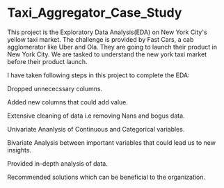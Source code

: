 # Taxi_Aggregator_Case_Study
This project is the Exploratory Data Analysis(EDA) on New York City's yellow taxi market. The challenge is provided by Fast Cars, a cab agglomerator like Uber and Ola. They are going to launch their product in New York City. We are tasked to understand the new york taxi market before their product launch.

I have taken following steps in this project to complete the EDA:

Dropped unnececssary columns.

Added new columns that could add value.

Extensive cleaning of data i.e removing Nans and bogus data.

Univariate Ananlysis of Continuous and Categorical variables.

Bivariate Analysis between important variables that could lead us to new insights.

Provided in-depth analysis of data.

Recommended solutions which can be beneficial to the organization.
